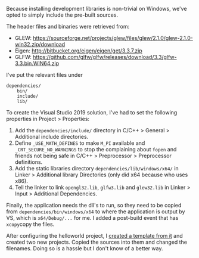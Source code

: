 Because installing development libraries is non-trivial on Windows, we've opted to simply include the pre-built sources.

The header files and binaries were retrieved from:

 - GLEW: https://sourceforge.net/projects/glew/files/glew/2.1.0/glew-2.1.0-win32.zip/download
 - Eigen: http://bitbucket.org/eigen/eigen/get/3.3.7.zip
 - GLFW: https://github.com/glfw/glfw/releases/download/3.3/glfw-3.3.bin.WIN64.zip

I've put the relevant files under

```
dependencies/
    bin/
    include/
    lib/
```

To create the Visual Studio 2019 solution, I've had to set the following properties in Project > Properties:

1. Add the `dependencies/include/` directory in C/C++ > General > Additional include directories.
2. Define `_USE_MATH_DEFINES` to make `M_PI` available and `_CRT_SECURE_NO_WARNINGS` to stop the complaining about `fopen` and friends not being safe in C/C++ > Preprocessor > Preprocessor definitions.
3. Add the static libraries directory `dependencies/lib/windows/x64/` in Linker > Additional library Directories (only did x64 because who uses x86).
4. Tell the linker to link `opengl32.lib`, `glfw3.lib` and `glew32.lib` in Linker > Input > Additional Dependencies.

Finally, the application needs the dll's to run, so they need to be copied from `dependencies/bin/windows/x64` to where the application is output by VS, which is `x64/Debug/...` for me. I added a post-build event that has `xcopy`copy the files.

After configuring the helloworld project, I [created a template from it](https://stackoverflow.com/a/42617255) and created two new projects. Copied the sources into them and changed the filenames. Doing so is a hassle but I don't know of a better way.
